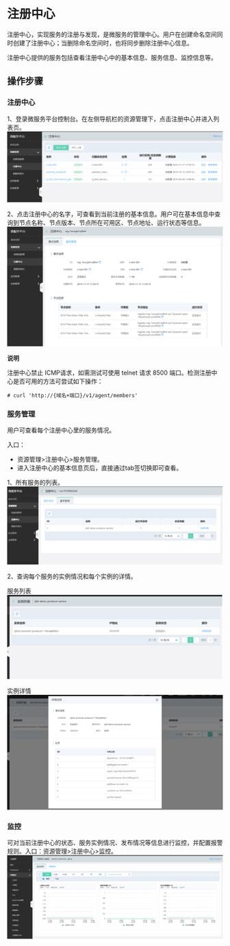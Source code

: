 # 注册中心

注册中心，实现服务的注册与发现，是微服务的管理中心。用户在创建命名空间同时创建了注册中心；当删除命名空间时，也将同步删除注册中心信息。

注册中心提供的服务包括查看注册中心中的基本信息、服务信息、监控信息等。

 
## 操作步骤

### 注册中心
1、登录微服务平台控制台。在左侧导航栏的资源管理下，点击注册中心并进入列表页。
![](../../../../../image/Internet-Middleware/JD-Distributed-Service-Framework/zczx-list.png)
 
2、点击注册中心的名字，可查看到当前注册的基本信息。用户可在基本信息中查询到节点名称、节点版本、节点所在可用区、节点地址、运行状态等信息。
![](../../../../../image/Internet-Middleware/JD-Distributed-Service-Framework/zczx-jbxx.png)

**说明**

注册中心禁止 ICMP请求，如需测试可使用 telnet 请求 8500 端口。检测注册中心是否可用的方法可尝试如下操作：

    # curl 'http://{域名+端口}/v1/agent/members'
    


   




### 服务管理
用户可查看每个注册中心里的服务情况。

入口：

  -  资源管理>注册中心>服务管理。
  -  进入注册中心的基本信息页后，直接通过tab签切换即可查看。

1、所有服务的列表。
![](../../../../../image/Internet-Middleware/JD-Distributed-Service-Framework/zczx-fwgl.png)

2、查询每个服务的实例情况和每个实例的详情。

服务列表
![](../../../../../image/Internet-Middleware/JD-Distributed-Service-Framework/zczx-fwgl-sllb.png)

实例详情
![](../../../../../image/Internet-Middleware/JD-Distributed-Service-Framework/zczx-fwgl-sllb-slxq.png)




### 监控

可对当前注册中心的状态、服务实例情况、发布情况等信息进行监控，并配置报警规则。入口：资源管理>注册中心>监控。
![](../../../../../image/Internet-Middleware/JD-Distributed-Service-Framework/zczx-list-jk.png)



